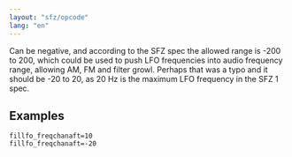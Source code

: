 ```yaml
---
layout: "sfz/opcode"
lang: "en"
---
```

Can be negative, and according to the SFZ spec the allowed range is -200 to 200,
which could be used to push LFO frequencies into audio frequency range,
allowing AM, FM and filter growl. Perhaps that was a typo and it should be
-20 to 20, as 20 Hz is the maximum LFO frequency in the SFZ 1 spec.

## Examples

```
fillfo_freqchanaft=10
fillfo_freqchanaft=-20
```
